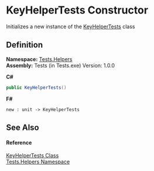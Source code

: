 # KeyHelperTests Constructor


Initializes a new instance of the <a href="T_Tests_Helpers_KeyHelperTests.md">KeyHelperTests</a> class



## Definition
**Namespace:** <a href="N_Tests_Helpers.md">Tests.Helpers</a>  
**Assembly:** Tests (in Tests.exe) Version: 1.0.0

**C#**
``` C#
public KeyHelperTests()
```
**F#**
``` F#
new : unit -> KeyHelperTests
```



## See Also


#### Reference
<a href="T_Tests_Helpers_KeyHelperTests.md">KeyHelperTests Class</a>  
<a href="N_Tests_Helpers.md">Tests.Helpers Namespace</a>  
